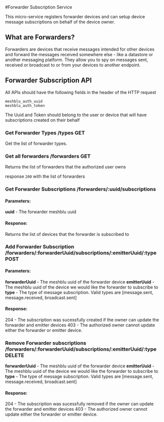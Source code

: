 #Forwarder Subscription Service

This micro-service registers forwarder devices and can setup device message subscriptions on
behalf of the device owner.

## What are Forwarders?
Forwarders are devices that receive messages intended for other devices and forward the messages received
somewhere else - like a datastore or another messaging platform. They allow you to spy on messages sent, received or broadcast to or from your devices to another endpoint.

## Forwarder Subscription API
All APIs should have the following fields in the header of the HTTP request
````
meshblu_auth_uuid
meshblu_auth_token
````
The Uuid and Token should belong to the user or device that will have subscriptions created on their behalf
### Get Forwarder Types /types GET
Get the list of forwarder types.

### Get all forwarders /forwarders GET
Returns the list of forwarders that the authorized user owns

response ```200``` with the list of forwarders

### Get Forwarder Subscriptions /forwarders/:uuid/subscriptions
#### Parameters:
**uuid** - The forwarder meshblu uuid

#### Response:
Returns the list of devices that the forwarder is subscribed to

### Add Forwarder Subscription /forwarders/:forwarderUuid/subscriptions/:emitterUuid/:type POST
#### Parameters:
**forwarderUuid** - The meshblu uuid of the forwarder device
**emitterUuid** - The meshblu uuid of the device we would like the forwarder to subscribe to
**type** - The type of message subscription. Valid types are [message.sent, message.received, broadcast.sent]

#### Response:
204 - The subscription was sucessfully created if the owner can update the forwarder and emitter devices
403 - The authorized owner cannot update either the forwarder or emitter device.

### Remove Forwarder subscriptions /forwarders/:forwarderUuid/subscriptions/:emitterUuid/:type DELETE
**forwarderUuid** - The meshblu uuid of the forwarder device
**emitterUuid** - The meshblu uuid of the device we would like the forwarder to subscribe to
**type** - The type of message subscription. Valid types are [message.sent, message.received, broadcast.sent]

#### Response:
204 - The subscription was sucessfully removed if the owner can update the forwarder and emitter devices
403 - The authorized owner cannot update either the forwarder or emitter device.
